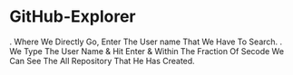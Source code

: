 # GitHub-Explorer
. Where We Directly Go, Enter The User name That We Have To Search.
. We Type The User Name & Hit Enter & Within The Fraction Of Secode We Can See The All Repository That He Has Created.
